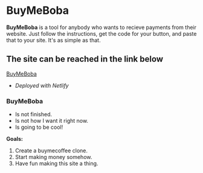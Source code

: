 # BuyMeBoba

**BuyMeBoba** is a tool for anybody who wants to recieve payments from their website. Just follow the instructions, get the code for your button, and paste that to your site. It's as simple as that.

## The site can be reached in the link below
[BuyMeBoba](https://buymeboba.netlify.app/)
- *Deployed with Netlify*

### BuyMeBoba
+ Is not finished.
+ Is not how I want it right now.
+ Is going to be cool!

**Goals:**
1. Create a buymecoffee clone.
2. Start making money somehow.
3. Have fun making this site a thing.